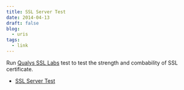 ```yaml
---
title: SSL Server Test
date: 2014-04-13
draft: false
blog:
  - uris
tags:
  - link
---
```


Run [Qualys SSL Labs](https://www.ssllabs.com) test to test the strength and combability of SSL certificate.

*  [SSL Server Test](https://www.ssllabs.com/ssltest)

